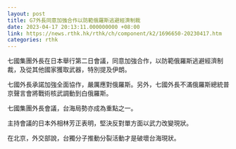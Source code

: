 ```yaml
---
layout: post
title: G7外長同意加強合作以防範俄羅斯逃避經濟制裁
date: 2023-04-17 20:13:11.000000000 +08:00
link: https://news.rthk.hk/rthk/ch/component/k2/1696650-20230417.htm
categories: rthk
---
```


七國集團外長在日本舉行第二日會議，同意加強合作，以防範俄羅斯逃避經濟制裁，及從其他國家獲取武器，特別提及伊朗。

七國外長承諾加強全面協作，嚴厲應對俄羅斯。另外，七國外長不滿俄羅斯總統普京聲言會將戰術核武調動到白俄羅斯。

七國集團外長會議，台海局勢亦成為重點之一。

主持會議的日本外相林芳正表明，堅決反對單方面以武力改變現狀。

在北京，外交部說，台獨分子推動分裂活動才是破壞台海現狀。
